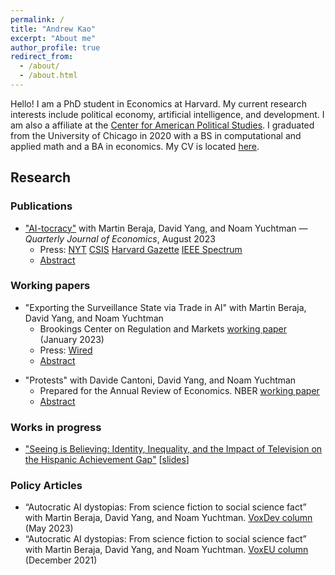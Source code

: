 ```yaml
---
permalink: /
title: "Andrew Kao"
excerpt: "About me"
author_profile: true
redirect_from: 
  - /about/
  - /about.html
---
```


Hello! I am a PhD student in Economics at Harvard. My current research interests include political economy, artificial intelligence, and development. I am also a affiliate at the [Center for American Political Studies](https://caps.gov.harvard.edu/). I graduated from the University of Chicago in 2020 with a BS in computational and applied math and a BA in economics. My CV is located [here](https://andrew-kao.github.io/files/Andrew_Kao_CV_A_2023-06-11.pdf).

## Research

### Publications
- ["AI-tocracy"](https://andrew-kao.github.io/files/aitocracy_20221025.pdf) with Martin Beraja, David Yang, and Noam Yuchtman  — _Quarterly Journal of Economics_, August 2023 
    - Press: [NYT](https://www.nytimes.com/2022/06/25/technology/china-surveillance-police.html?referringSource=articleShare) [CSIS](https://bigdatachina.csis.org/the-ai-surveillance-symbiosis-in-china/) [Harvard Gazette](https://news.harvard.edu/gazette/story/2023/03/why-china-has-an-edge-on-artificial-intelligence/) [IEEE Spectrum](https://spectrum.ieee.org/china-facial-recognition)
    - <a href="#!" class="btn" onclick="show_aitocracy()">Abstract</a>
<div id="aitocracy" class="notice--info" style="display:none">
  Recent scholarship has suggested that artificial intelligence technology and autocratic regimes may be mutually reinforcing. We test for such a mutually reinforcing relationship in the context of facial recognition AI in China. To do so, we gather comprehensive data on AI firms and government procurement contracts, as well as on social unrest across China during the last decade. We first show that autocrats benefit from AI: local unrest leads to greater government procurement of facial recognition AI as a new technology of political control, and increased AI procurement indeed suppresses subsequent unrest. We then show that AI innovation benefits from autocrats’ suppression of unrest: the contracted AI firms innovate more both for the government and commercial markets, and are more likely to export their products; and non-contracted AI firms do not experience detectable negative spillovers. Taken together, these results suggest the possibility of sustained AI innovation under the Chinese regime: AI innovation entrenches the regime, and the regime’s investment in AI for political control stimulates further frontier innovation.
</div> 

### Working papers
- "Exporting the Surveillance State via Trade in AI" with Martin Beraja, David Yang, and Noam Yuchtman 
  - Brookings Center on Regulation and Markets [working paper](https://www.brookings.edu/research/exporting-the-surveillance-state-via-trade-in-ai/) (January 2023)
  - Press: [Wired](https://www.wired.com/story/china-is-the-worlds-biggest-face-recognition-dealer/)
  - <a href="#!" class="btn" onclick="show_exportai()">Abstract</a>
<div id="exportai" class="notice--info" style="display:none">
  What are the international ramifications of China’s emergent leadership in facial recognition AI? We collect global data on facial recognition AI trade deals and document two facts. First, we show that China has a comparative advantage in this surveillance technology. It is substantially more likely to export facial recognition AI than other countries, and particularly so as compared to other frontier technologies. This comparative advantage may stem in part from the Chinese government’s demand for the technology to support its surveillance state — a form of “home-market” effect — as well as Chinese firms’ access to large government datasets. Second, we find that autocracies and weak democracies are more likely to import facial recognition AI from China, in particular those lacking domestic AI investment or experiencing political unrest. No such political bias is observed in AI imports from the US or in imports of other frontier technologies from China. To the extent that China may be exporting its surveillance state via trade in AI, this can enhance and beget more autocracies abroad. Regulations of AI trade should thus be framed around regulations on products with global externalities.
</div> 

- "Protests" with Davide Cantoni, David Yang, and Noam Yuchtman
    - Prepared for the Annual Review of Economics. NBER [working paper](https://www.nber.org/papers/w31617)
    - <a href="#!" class="btn" onclick="show_protests()">Abstract</a>
<div id="protests" class="notice--info" style="display:none">
  Citizens have long taken to the streets to demand change, expressing political views that may otherwise be suppressed. Protests have produced change at local, national, and international scales, including spectacular moments of political and social transformation. We document five new empirical patterns describing 1.2 million protest events across 218 countries between 1980 and 2020. First, autocracies and weak democracies experienced a trend break in protests during the Arab Spring. Second, protest movements also rose in importance following the Arab Spring. Third, protest movements geographically diffuse over time, spiking to their peak, before falling off. Fourth, a country’s year-to-year economic performance is not strongly correlated with protests; individual values are predictive of protest participation. Fifth, the US, China, and Russia are the most over-represented countries by their share of academic studies. We discuss each pattern’s connections to the existing literature and anticipate paths for future work.
</div> 


### Works in progress
- ["Seeing is Believing: Identity, Inequality, and the Impact of Television on the Hispanic Achievement Gap"](https://andrew-kao.github.io/files/sltv_draft.pdf)   [[slides](https://andrew-kao.github.io/files/sltv_slides.pdf)]



### Policy Articles
- “Autocratic AI dystopias: From science fiction to social science fact” with Martin Beraja, David Yang, and Noam Yuchtman. [VoxDev column](https://voxdev.org/topic/institutions-political-economy/autocratic-ai-dystopias-science-fiction-or-social-science-fact) (May 2023)
- “Autocratic AI dystopias: From science fiction to social science fact” with Martin Beraja, David Yang, and Noam Yuchtman. [VoxEU column](https://voxeu.org/article/autocratic-ai-dystopias-science-fiction-social-science-fact) (December 2021)



<!-- SCRIPTS -->

<script type="text/javascript">
  function show_aitocracy() {
  var x = document.getElementById("aitocracy");
  if (x.style.display === "none") {
    x.style.display = "block";
  } else {
  x.style.display = "none";
  }
} 

function show_exportai() {
  var x = document.getElementById("exportai");
  if (x.style.display === "none") {
    x.style.display = "block";
  } else {
  x.style.display = "none";
  }
} 

function show_protests() {
  var x = document.getElementById("protests");
  if (x.style.display === "none") {
    x.style.display = "block";
  } else {
  x.style.display = "none";
  }
} 
</script>



<!-- ---
permalink: /
title: "academicpages is a ready-to-fork GitHub Pages template for academic personal websites"
excerpt: "About me"
author_profile: true
redirect_from: 
  - /about/
  - /about.html
---

This is the front page of a website that is powered by the [academicpages template](https://github.com/academicpages/academicpages.github.io) and hosted on GitHub pages. [GitHub pages](https://pages.github.com) is a free service in which websites are built and hosted from code and data stored in a GitHub repository, automatically updating when a new commit is made to the respository. This template was forked from the [Minimal Mistakes Jekyll Theme](https://mmistakes.github.io/minimal-mistakes/) created by Michael Rose, and then extended to support the kinds of content that academics have: publications, talks, teaching, a portfolio, blog posts, and a dynamically-generated CV. You can fork [this repository](https://github.com/academicpages/academicpages.github.io) right now, modify the configuration and markdown files, add your own PDFs and other content, and have your own site for free, with no ads! An older version of this template powers my own personal website at [stuartgeiger.com](http://stuartgeiger.com), which uses [this Github repository](https://github.com/staeiou/staeiou.github.io).

A data-driven personal website
======
Like many other Jekyll-based GitHub Pages templates, academicpages makes you separate the website's content from its form. The content & metadata of your website are in structured markdown files, while various other files constitute the theme, specifying how to transform that content & metadata into HTML pages. You keep these various markdown (.md), YAML (.yml), HTML, and CSS files in a public GitHub repository. Each time you commit and push an update to the repository, the [GitHub pages](https://pages.github.com/) service creates static HTML pages based on these files, which are hosted on GitHub's servers free of charge.

Many of the features of dynamic content management systems (like Wordpress) can be achieved in this fashion, using a fraction of the computational resources and with far less vulnerability to hacking and DDoSing. You can also modify the theme to your heart's content without touching the content of your site. If you get to a point where you've broken something in Jekyll/HTML/CSS beyond repair, your markdown files describing your talks, publications, etc. are safe. You can rollback the changes or even delete the repository and start over -- just be sure to save the markdown files! Finally, you can also write scripts that process the structured data on the site, such as [this one](https://github.com/academicpages/academicpages.github.io/blob/master/talkmap.ipynb) that analyzes metadata in pages about talks to display [a map of every location you've given a talk](https://academicpages.github.io/talkmap.html).

Getting started
======
1. Register a GitHub account if you don't have one and confirm your e-mail (required!)
1. Fork [this repository](https://github.com/academicpages/academicpages.github.io) by clicking the "fork" button in the top right. 
1. Go to the repository's settings (rightmost item in the tabs that start with "Code", should be below "Unwatch"). Rename the repository "[your GitHub username].github.io", which will also be your website's URL.
1. Set site-wide configuration and create content & metadata (see below -- also see [this set of diffs](http://archive.is/3TPas) showing what files were changed to set up [an example site](https://getorg-testacct.github.io) for a user with the username "getorg-testacct")
1. Upload any files (like PDFs, .zip files, etc.) to the files/ directory. They will appear at https://[your GitHub username].github.io/files/example.pdf.  
1. Check status by going to the repository settings, in the "GitHub pages" section

Site-wide configuration
------
The main configuration file for the site is in the base directory in [_config.yml](https://github.com/academicpages/academicpages.github.io/blob/master/_config.yml), which defines the content in the sidebars and other site-wide features. You will need to replace the default variables with ones about yourself and your site's github repository. The configuration file for the top menu is in [_data/navigation.yml](https://github.com/academicpages/academicpages.github.io/blob/master/_data/navigation.yml). For example, if you don't have a portfolio or blog posts, you can remove those items from that navigation.yml file to remove them from the header. 

Create content & metadata
------
For site content, there is one markdown file for each type of content, which are stored in directories like _publications, _talks, _posts, _teaching, or _pages. For example, each talk is a markdown file in the [_talks directory](https://github.com/academicpages/academicpages.github.io/tree/master/_talks). At the top of each markdown file is structured data in YAML about the talk, which the theme will parse to do lots of cool stuff. The same structured data about a talk is used to generate the list of talks on the [Talks page](https://academicpages.github.io/talks), each [individual page](https://academicpages.github.io/talks/2012-03-01-talk-1) for specific talks, the talks section for the [CV page](https://academicpages.github.io/cv), and the [map of places you've given a talk](https://academicpages.github.io/talkmap.html) (if you run this [python file](https://github.com/academicpages/academicpages.github.io/blob/master/talkmap.py) or [Jupyter notebook](https://github.com/academicpages/academicpages.github.io/blob/master/talkmap.ipynb), which creates the HTML for the map based on the contents of the _talks directory).

**Markdown generator**

I have also created [a set of Jupyter notebooks](https://github.com/academicpages/academicpages.github.io/tree/master/markdown_generator
) that converts a CSV containing structured data about talks or presentations into individual markdown files that will be properly formatted for the academicpages template. The sample CSVs in that directory are the ones I used to create my own personal website at stuartgeiger.com. My usual workflow is that I keep a spreadsheet of my publications and talks, then run the code in these notebooks to generate the markdown files, then commit and push them to the GitHub repository.

How to edit your site's GitHub repository
------
Many people use a git client to create files on their local computer and then push them to GitHub's servers. If you are not familiar with git, you can directly edit these configuration and markdown files directly in the github.com interface. Navigate to a file (like [this one](https://github.com/academicpages/academicpages.github.io/blob/master/_talks/2012-03-01-talk-1.md) and click the pencil icon in the top right of the content preview (to the right of the "Raw | Blame | History" buttons). You can delete a file by clicking the trashcan icon to the right of the pencil icon. You can also create new files or upload files by navigating to a directory and clicking the "Create new file" or "Upload files" buttons. 

Example: editing a markdown file for a talk
![Editing a markdown file for a talk](/images/editing-talk.png)

For more info
------
More info about configuring academicpages can be found in [the guide](https://academicpages.github.io/markdown/). The [guides for the Minimal Mistakes theme](https://mmistakes.github.io/minimal-mistakes/docs/configuration/) (which this theme was forked from) might also be helpful.
 -->